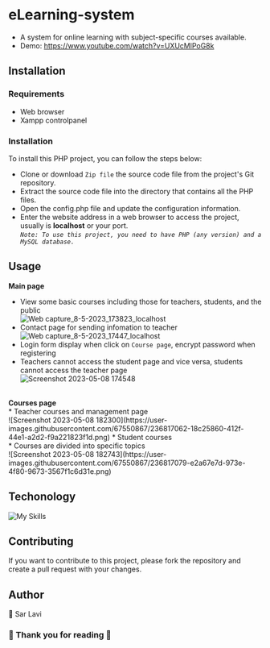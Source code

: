 # eLearning-system
* A system for online learning with subject-specific courses available.
* Demo: https://www.youtube.com/watch?v=UXUcMlPoG8k
## Installation
### Requirements
* Web browser
* Xampp controlpanel
### Installation
To install this PHP project, you can follow the steps below:
* Clone or download `Zip file` the source code file from the project's Git repository.
* Extract the source code file into the directory that contains all the PHP files.
* Open the config.php file and update the configuration information.
* Enter the website address in a web browser to access the project, usually is <b>localhost</b> or your port. <br>
<i>`Note: To use this project, you need to have PHP (any version) and a MySQL database.`</i>
## Usage
<b> Main page </b> 
* View some basic courses including those for teachers, students, and the public <br>
![Web capture_8-5-2023_173823_localhost](https://user-images.githubusercontent.com/67550867/236803488-1137396d-c8e7-47bd-aa87-dccfe8083fbf.jpeg) <br>
* Contact page for sending infomation to teacher <br>
![Web capture_8-5-2023_17447_localhost](https://user-images.githubusercontent.com/67550867/236804451-eb97380e-58a1-4fd7-b197-071d26fea99b.jpeg)<br>
* Login form display when click on `Course page`, encrypt password when registering 
* Teachers cannot access the student page and vice versa, students cannot access
the teacher page<br>
![Screenshot 2023-05-08 174548](https://user-images.githubusercontent.com/67550867/236804850-7bad0273-ba8a-419a-ab31-765d94967314.png)<br>
<br> 
<b> Courses page </b> <br>
* Teacher courses and management page <br>
![Screenshot 2023-05-08 182300](https://user-images.githubusercontent.com/67550867/236817062-18c25860-412f-44e1-a2d2-f9a221823f1d.png)
* Student courses <br>
* Courses are divided into specific topics <br>
![Screenshot 2023-05-08 182743](https://user-images.githubusercontent.com/67550867/236817079-e2a67e7d-973e-4f80-9673-3567f1c6d31e.png)


## Techonology
![My Skills](https://skillicons.dev/icons?i=html,css,js,bootstrap,php,mysql)
## Contributing
If you want to contribute to this project, please fork the repository and create a pull request with your changes. 
## Author
👤 Sar Lavi 
### 🤝 Thank you for reading 💖
